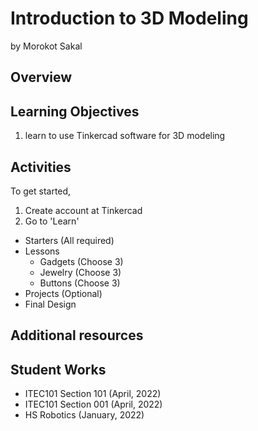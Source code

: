# Introduction to 3D Modeling
by Morokot Sakal

## Overview

## Learning Objectives
1. learn to use Tinkercad software for 3D modeling

## Activities
To get started, 
1. Create account at Tinkercad
2. Go to 'Learn'

- Starters (All required)
- Lessons
  - Gadgets (Choose 3)
  - Jewelry (Choose 3)
  - Buttons (Choose 3)
- Projects (Optional)
- Final Design

## Additional resources

## Student Works
- ITEC101 Section 101 (April, 2022)
- ITEC101 Section 001 (April, 2022)
- HS Robotics (January, 2022)
